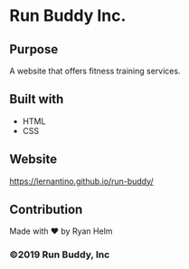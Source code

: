 # Run Buddy Inc.

## Purpose
A  website that offers fitness training services.

## Built with 
* HTML
* CSS

## Website
https://lernantino.github.io/run-buddy/

## Contribution
Made with ❤️ by Ryan Helm

### ©️2019 Run Buddy, Inc 
